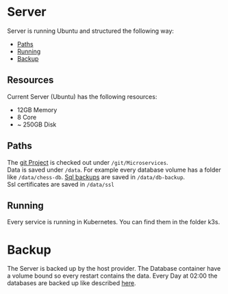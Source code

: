 # Server

Server is running Ubuntu and structured the following way:

- [Paths](#paths)
- [Running](#running)
- [Backup](#backup)

## Resources
Current Server (Ubuntu) has the following resources:
- 12GB Memory
- 8 Core
- ~ 250GB Disk

## Paths
The [git Project](https://github.com/MichiBaum/Microservices) is checked out under ``/git/Microservices``.  
Data is saved under ``/data``. For example every database volume has a folder like ``/data/chess-db``. [Sql backups](#backup) are saved in ``/data/db-backup``.  
Ssl certificates are saved in ``/data/ssl``


## Running
Every service is running in Kubernetes. You can find them in the folder k3s.


# Backup
The Server is backed up by the host provider.
The Database container have a volume bound so every restart contains the data.
Every Day at 02:00 the databases are backed up like described [here](Database.md#backup).